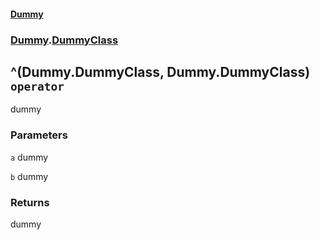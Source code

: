 #### [Dummy](./Dummy.md 'Dummy')
### [Dummy](./Dummy.md#Dummy 'Dummy').[DummyClass](./Dummy-DummyClass.md 'Dummy.DummyClass')
## ^(Dummy.DummyClass, Dummy.DummyClass) `operator`
dummy
### Parameters

<a name='Dummy-DummyClass-op_ExclusiveOr(Dummy-DummyClass-_Dummy-DummyClass)-a'></a>
`a`
dummy

<a name='Dummy-DummyClass-op_ExclusiveOr(Dummy-DummyClass-_Dummy-DummyClass)-b'></a>
`b`
dummy
### Returns
dummy
